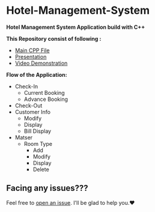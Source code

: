 # Hotel-Management-System
<b>Hotel Management System Application build with C++</b>

<b>This Repository consist of following :</b>

- [Main CPP File](https://github.com/iamdhrutipatel/Hotel-Managemet-System/blob/main/Hotel_Management_System.CPP)
- [Presentation](https://github.com/iamdhrutipatel/Hotel-Managemet-System/blob/main/Presentation.pptx)
- [Video Demonstration](https://github.com/iamdhrutipatel/Hotel-Managemet-System/blob/main/Implementation%20Video.mp4)


<b>Flow of the Application:</b>
-   Check-In
    -  Current Booking
    -  Advance Booking
-   Check-Out
-   Customer Info
    -  Modify
    -  Display
    -  Bill Display
-   Matser
    -  Room Type
        - Add
        - Modify
        - Display
        - Delete

## Facing any issues???
Feel free to [open an issue](https://github.com/iamdhrutipatel/Hotel-Management-System/issues/new?assignees=&labels=Query&title=Query). I'll be glad to help you.❤️
